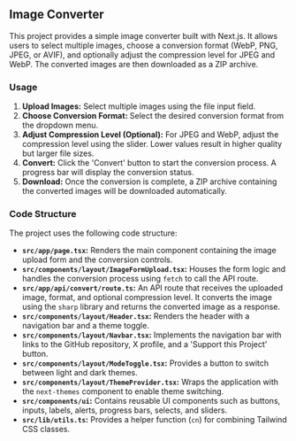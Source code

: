 ## Image Converter

This project provides a simple image converter built with Next.js. It allows users to select multiple images, choose a conversion format (WebP, PNG, JPEG, or AVIF), and optionally adjust the compression level for JPEG and WebP. The converted images are then downloaded as a ZIP archive.

### Usage

1. **Upload Images:** Select multiple images using the file input field.
2. **Choose Conversion Format:** Select the desired conversion format from the dropdown menu.
3. **Adjust Compression Level (Optional):** For JPEG and WebP, adjust the compression level using the slider. Lower values result in higher quality but larger file sizes.
4. **Convert:** Click the 'Convert' button to start the conversion process. A progress bar will display the conversion status.
5. **Download:** Once the conversion is complete, a ZIP archive containing the converted images will be downloaded automatically.

### Code Structure

The project uses the following code structure:

- **`src/app/page.tsx`:** Renders the main component containing the image upload form and the conversion controls.
- **`src/components/layout/ImageFormUpload.tsx`:** Houses the form logic and handles the conversion process using `fetch` to call the API route.
- **`src/app/api/convert/route.ts`:**  An API route that receives the uploaded image, format, and optional compression level. It converts the image using the `sharp` library and returns the converted image as a response.
- **`src/components/layout/Header.tsx`:**  Renders the header with a navigation bar and a theme toggle.
- **`src/components/layout/Navbar.tsx`:**  Implements the navigation bar with links to the GitHub repository, X profile, and a 'Support this Project' button.
- **`src/components/layout/ModeToggle.tsx`:** Provides a button to switch between light and dark themes.
- **`src/components/layout/ThemeProvider.tsx`:**  Wraps the application with the `next-themes` component to enable theme switching.
- **`src/components/ui`:** Contains reusable UI components such as buttons, inputs, labels, alerts, progress bars, selects, and sliders.
- **`src/lib/utils.ts`:** Provides a helper function (`cn`) for combining Tailwind CSS classes.
